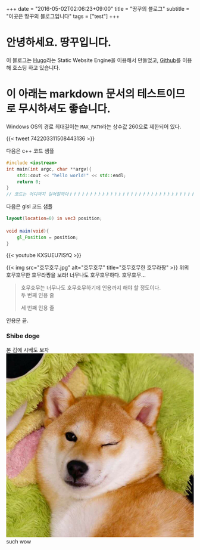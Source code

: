 +++
date = "2016-05-02T02:06:23+09:00"
title = "땅꾸의 블로그"
subtitle = "이곳은 땅꾸의 블로그입니다"
tags = ["test"]
+++

# 안녕하세요. 땅꾸입니다.

이 블로그는 [Hugo](https://gohugo.io/)라는 Static Website Engine을 이용해서 만들었고, [Github](https://github.com/)를 이용해 호스팅 하고 있습니다.

# 이 아래는 markdown 문서의 테스트이므로 무시하셔도 좋습니다.

Windows OS의 경로 최대길이는 `MAX_PATH`라는 상수값 260으로 제한되어 있다.

{{< tweet 742203311508443136 >}}

다음은 c++ 코드 샘플
``` c++
#include <iostream>
int main(int argc, char **argv){
	std::cout << "hello world!" << std::endl;
	return 0;
}
// 코드는 어디까지 길어질까아ㅏㅏㅏㅏㅏㅏㅏㅏㅏㅏㅏㅏㅏㅏㅏㅏㅏㅏㅏㅏㅏㅏㅏㅏㅏㅏㅏㅏㅏㅏㅏㅏㅏㅏㅏㅏㅏㅏㅏㅏㅏㅏㅏㅏㅏㅏㅏㅏㅏㅏㅏㅏㅏㅏ 는 highlight.js는 자동 줄넘김이다.
```
다음은 glsl 코드 샘플
``` glsl
layout(location=0) in vec3 position;

void main(void){
	gl_Position = position;
}
```

{{< youtube KXSUEU7ISfQ >}}

{{< img src="호무호무.jpg" alt="호무호무" title="호무호무한 호무라짱" >}}
위의 호무호무한 호무라짱을 보라! 너무나도 호무호무하다. 호무호무...

> 호무호무는 너무나도 호무호무하기에 인용까지 해야 할 정도이다.  
두 번째 인용 줄
>
> 세 번째 인용 줄

인용문 끝.

### Shibe doge
본 김에 시베도 보자
![shibe doge](시베.jpg)
such wow 